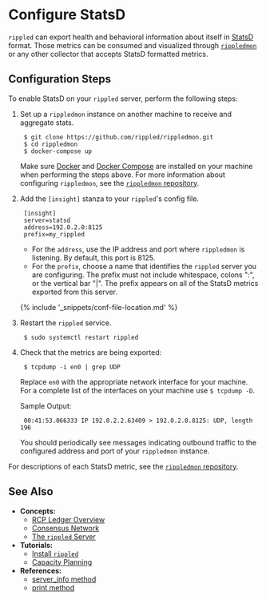 # Configure StatsD

`rippled` can export health and behavioral information about itself in [StatsD](https://github.com/statsd/statsd) format. Those metrics can be consumed and visualized through [`rippledmon`](https://github.com/ripple/rippledmon) or any other collector that accepts StatsD formatted metrics.

## Configuration Steps

To enable StatsD on your `rippled` server, perform the following steps:

1. Set up a `rippledmon` instance on another machine to receive and aggregate stats.

        $ git clone https://github.com/rippled/rippledmon.git
        $ cd rippledmon
        $ docker-compose up

    Make sure [Docker](https://docs.docker.com/) and [Docker Compose](https://docs.docker.com/compose/install/) are installed on your machine when performing the steps above. For more information about configuring `rippledmon`, see the [`rippledmon` repository](https://github.com/ripple/rippledmon).

0. Add the `[insight]` stanza to your `rippled`'s config file.

        [insight]
        server=statsd
        address=192.0.2.0:8125
        prefix=my_rippled

    - For the `address`, use the IP address and port where `rippledmon` is listening. By default, this port is 8125.
    - For the `prefix`, choose a name that identifies the `rippled` server you are configuring. The prefix must not include whitespace, colons ":", or the vertical bar "|". The prefix appears on all of the StatsD metrics exported from this server.

    {% include '_snippets/conf-file-location.md' %}<!--_ -->

0. Restart the `rippled` service.

        $ sudo systemctl restart rippled

0. Check that the metrics are being exported:

        $ tcpdump -i en0 | grep UDP

    Replace `en0` with the appropriate network interface for your machine. For a complete list of the interfaces on your machine use `$ tcpdump -D`.

    Sample Output:

        00:41:53.066333 IP 192.0.2.2.63409 > 192.0.2.0.8125: UDP, length 196

    You should periodically see messages indicating outbound traffic to the configured address and port of your `rippledmon` instance.

For descriptions of each StatsD metric, see the [`rippledmon` repository](https://github.com/ripple/rippledmon).



## See Also

- **Concepts:**
    - [RCP Ledger Overview](xrp-ledger-overview.html)
    - [Consensus Network](consensus-network.html)
    - [The `rippled` Server](the-rippled-server.html)
- **Tutorials:**
    - [Install `rippled`](install-rippled.html)
    - [Capacity Planning](capacity-planning.html)
- **References:**
    - [server_info method](server_info.html)
    - [print method](print.html)
